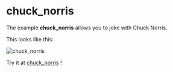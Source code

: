 # chuck_norris

The example **chuck_norris** allows you to joke with Chuck Norris.

This looks like this:

 ![chuck_norris](@site/static/img/examples/chuck_norris.png) 

Try it at <a href='/../automation/loadexample/chuck_norris' target='_blank'>chuck_norris</a> !



